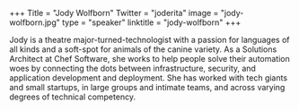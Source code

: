 +++
Title = "Jody Wolfborn"
Twitter = "joderita"
image = "jody-wolfborn.jpg"
type = "speaker"
linktitle = "jody-wolfborn"
+++

Jody is a theatre major-turned-technologist with a passion for languages of all kinds and a soft-spot for animals of the canine variety. As a Solutions Architect at Chef Software, she works to help people solve their automation woes by connecting the dots between infrastructure, security, and application development and deployment. She has worked with tech giants and small startups, in large groups and intimate teams, and across varying degrees of technical competency.
